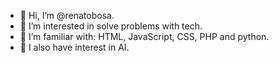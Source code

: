 - 👋 Hi, I’m @renatobosa.
- 👀 I’m interested in solve problems with tech.
- 💞️ I’m familiar with: HTML, JavaScript, CSS, PHP and python.
- 🌱 I also have interest in AI.

<!---
renbosa/renbosa is a ✨ special ✨ repository because its `README.md` (this file) appears on your GitHub profile.
You can click the Preview link to take a look at your changes.
--->
